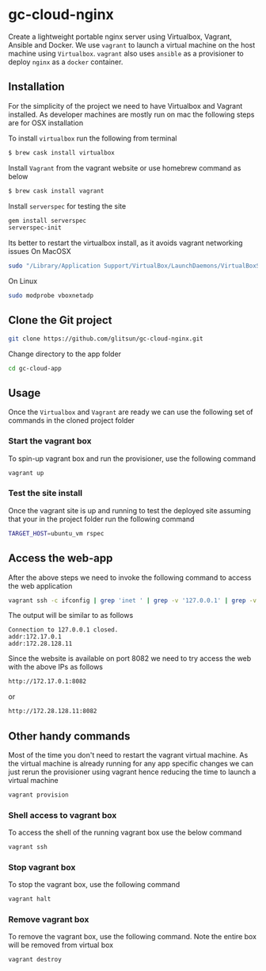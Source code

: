 # gc-cloud-nginx

Create a lightweight portable nginx server using Virtualbox, Vagrant, Ansible and Docker.
We use ``vagrant`` to launch a virtual machine on the host machine using ``Virtualbox``.
``vagrant`` also uses ``ansible`` as a provisioner to deploy ``nginx`` as a ``docker`` container.

## Installation

For the simplicity of the project we need to have Virtualbox and Vagrant installed.
As developer machines are mostly run on mac the following steps are for OSX installation

To install ``virtualbox`` run the following from terminal
```bash
$ brew cask install virtualbox
```

Install ``Vagrant`` from the vagrant website or use homebrew command as below
```bash
$ brew cask install vagrant
```

Install ``serverspec`` for testing the site
```bash
gem install serverspec
serverspec-init
```


Its better to restart the virtualbox install, as it avoids vagrant networking issues
On MacOSX
```bash
sudo "/Library/Application Support/VirtualBox/LaunchDaemons/VirtualBoxStartup.sh" restart
```
On Linux 
```bash
sudo modprobe vboxnetadp
```

## Clone the Git project
```bash
git clone https://github.com/glitsun/gc-cloud-nginx.git
```
Change directory to the app folder
```bash
cd gc-cloud-app
```

## Usage
Once the ``Virtualbox`` and ``Vagrant`` are ready we can use the following set of commands in the cloned project folder

### Start the vagrant box
To spin-up vagrant box and run the provisioner, use the following command
```bash
vagrant up
```
### Test the site install

Once the vagrant site is up and running to test the deployed site assuming that your in the project folder run the following command
```bash
TARGET_HOST=ubuntu_vm rspec
```

## Access the web-app
After the above steps we need to invoke the following command to access the web application
```bash
vagrant ssh -c ifconfig | grep 'inet ' | grep -v '127.0.0.1' | grep -v '10.0' | awk '{print $2}'
```
The output will be similar to as follows
```shell
Connection to 127.0.0.1 closed.
addr:172.17.0.1
addr:172.28.128.11
```

Since the website is available on port 8082 we need to try access the web with the above IPs as follows
```bash
http://172.17.0.1:8082
```
or
```bash
http://172.28.128.11:8082
```


## Other handy commands
Most of the time you don't need to restart the vagrant virtual machine. 
As the virtual machine is already running for any app specific changes we can just rerun the 
provisioner using vagrant hence reducing the time to launch a virtual machine
```bash
vagrant provision
```
### Shell access to vagrant box
To access the shell of the running vagrant box use the below command
```bash
vagrant ssh
```

### Stop vagrant box
To stop the vagrant box, use the following command
```bash
vagrant halt
```

### Remove vagrant box
To remove the vagrant box, use the following command. Note the entire box will be removed from virtual box
```bash
vagrant destroy
```